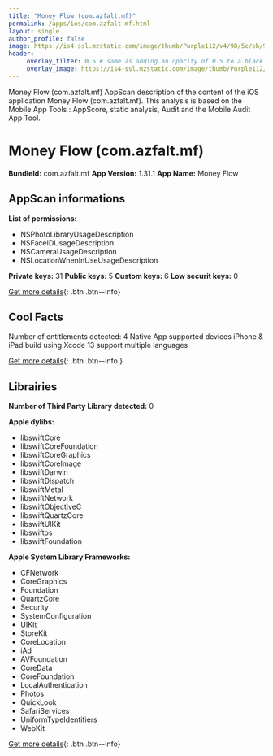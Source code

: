```yaml
---
title: "Money Flow (com.azfalt.mf)"
permalink: /apps/ios/com.azfalt.mf.html
layout: single
author_profile: false
image: https://is4-ssl.mzstatic.com/image/thumb/Purple112/v4/98/5c/eb/985ceb00-dc53-1872-cee1-f77980338780/AppIcon-5-10-0-0-1x_U007emarketing-0-0-0-7-0-0-sRGB-0-0-0-GLES2_U002c0-512MB-85-220-0-0.png/512x512bb.jpg
header: 
     overlay_filter: 0.5 # same as adding an opacity of 0.5 to a black background
     overlay_image: https://is4-ssl.mzstatic.com/image/thumb/Purple112/v4/98/5c/eb/985ceb00-dc53-1872-cee1-f77980338780/AppIcon-5-10-0-0-1x_U007emarketing-0-0-0-7-0-0-sRGB-0-0-0-GLES2_U002c0-512MB-85-220-0-0.png/512x512bb.jpg
---
```

Money Flow (com.azfalt.mf) AppScan description of the content of the iOS application Money Flow (com.azfalt.mf). This analysis is based on the Mobile App Tools : AppScore, static analysis, Audit and the Mobile Audit App Tool.

# Money Flow (com.azfalt.mf)

**BundleId:** com.azfalt.mf
**App Version:** 1.31.1
**App Name:** Money Flow


## AppScan informations 

**List of permissions:** 
- NSPhotoLibraryUsageDescription
- NSFaceIDUsageDescription
- NSCameraUsageDescription
- NSLocationWhenInUseUsageDescription
  
  
**Private keys:** 31
**Public keys:** 5
**Custom keys:** 6
**Low securit keys:** 0
  
[Get more details](/pricing.html){: .btn .btn--info}

## Cool Facts

Number of entitlements detected: 4
Native App
supported devices iPhone & iPad
build using Xcode 13
support multiple languages
  
[Get more details](/pricing.html){: .btn .btn--info }

## Librairies 
**Number of Third Party Library detected:** 0


**Apple dylibs:**
- libswiftCore
- libswiftCoreFoundation
- libswiftCoreGraphics
- libswiftCoreImage
- libswiftDarwin
- libswiftDispatch
- libswiftMetal
- libswiftNetwork
- libswiftObjectiveC
- libswiftQuartzCore
- libswiftUIKit
- libswiftos
- libswiftFoundation


**Apple System Library Frameworks:**
- CFNetwork
- CoreGraphics
- Foundation
- QuartzCore
- Security
- SystemConfiguration
- UIKit
- StoreKit
- CoreLocation
- iAd
- AVFoundation
- CoreData
- CoreFoundation
- LocalAuthentication
- Photos
- QuickLook
- SafariServices
- UniformTypeIdentifiers
- WebKit


  
[Get more details](/pricing.html){: .btn .btn--info}

